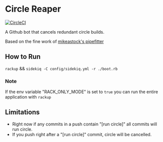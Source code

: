 # Circle Reaper

[![CircleCI](https://circleci.com/gh/mikestephens/circle_reaper/tree/master.svg?style=svg)](https://circleci.com/gh/mikestephens/circle_reaper/tree/master)

A Github bot that cancels redundant circle builds.


Based on the fine work of [mikeastock's pipefitter](https://github.com/mikeastock/pipefitter)


## How to Run
`rackup` && `sidekiq -C config/sidekiq.yml -r ./boot.rb`

### Note
If the env variable "RACK_ONLY_MODE" is set to `true` you can run the entire application with `rackup`


## Limitations
- Right now if any commits in a push contain "[run circle]" all commits will run circle.
- If you push right after a "[run circle]" commit, circle will be cancelled.
